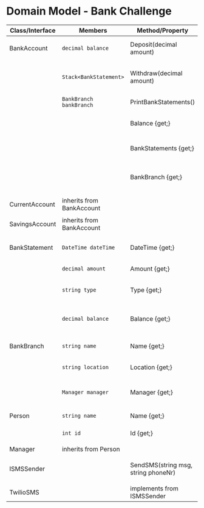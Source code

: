 # Domain Model - Bank Challenge

| Class/Interface   | Members                      | Method/Property             | Scenario                     | Output     |
|-------------------|------------------------------|-----------------------------|------------------------------|------------|
| BankAccount       | `decimal balance`            | Deposit(decimal amount)     | deposit amount to account    | bool       |
|                   | `Stack<BankStatement>`       | Withdraw(decimal amount)    | withdraw amount from account | bool       |
|                   | `BankBranch bankBranch`      | PrintBankStatements()       | string as a print            | string     |
|                   |                              | Balance {get;}              | get the balance of account   | decimal    |
|                   |                              | BankStatements {get;}       | get the bank statements      | Stack<BankStatement>|
|                   |                              | BankBranch {get;}           | get the branch of the account| BankBranch |
|                   |                              |                             |                              |            |
| CurrentAccount    | inherits from BankAccount    |                             |                              |            |
|                   |                              |                             |                              |            |
| SavingsAccount    | inherits from BankAccount    |                             |                              |            |
|                   |                              |                             |                              |            |
| BankStatement     | `DateTime dateTime`          | DateTime {get;}             | date & time of transaction   | DateTime   |
|                   | `decimal amount`             | Amount {get;}               | transaction amount           | decimal    |
|                   | `string type`                | Type {get;}                 | credit or debit transaction  | string     |
|                   | `decimal balance`            | Balance {get;}              | total balance after transact | decimal    |
|                   |                              |                             |                              |            |
| BankBranch        | `string name`                | Name {get;}                 | name of the bank             | string     |
|                   | `string location`            | Location {get;}             | location of the bank branch  | string     |
|                   | `Manager manager`            | Manager {get;}			     | manager of the account       | Manager    |
|                   |                              |                             |                              |            |
| Person            | `string name`                | Name {get;}                 | name of the person           | string     |
|                   | `int id`                     | Id {get;}                   | id of the person             | int        |
|                   |                              |                             |                              |            |
| Manager           | inherits from Person         |                             |                              |            |
|                   |                              |                             |                              |            |
| ISMSSender        |                              | SendSMS(string msg, string phoneNr)| send SMS with msg to phone| void   |
|                   |                              |                             |                              |            |
| TwilioSMS         |                              | implements from ISMSSender  |                              |            |
